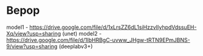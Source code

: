 # Bepop

model1 - https://drive.google.com/file/d/1xLrsZZ6dL1siHzzvIIyhpdVdssuEH-Xq/view?usp=sharing (unet)
model2 - https://drive.google.com/file/d/1IbHRBgC-uvww_JHgw-tRTN9EPmJBNS-9/view?usp=sharing (deeplabv3+)
